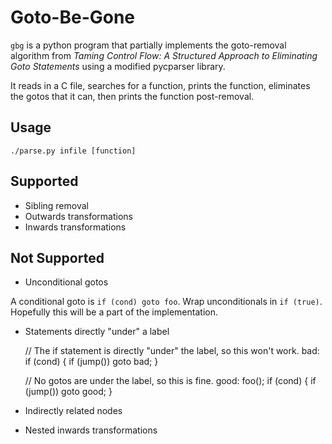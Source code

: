 # Goto-Be-Gone

`gbg` is a python program that partially implements the goto-removal algorithm
from _Taming Control Flow: A Structured Approach to Eliminating Goto
Statements_ using a modified pycparser library.

It reads in a C file, searches for a function, prints the function, eliminates
the gotos that it can, then prints the function post-removal.

## Usage

`./parse.py infile [function]`

## Supported

- Sibling removal
- Outwards transformations
- Inwards transformations

## Not Supported

- Unconditional gotos

A conditional goto is `if (cond) goto foo`. Wrap unconditionals in `if (true)`.
Hopefully this will be a part of the implementation.

- Statements directly "under" a label

    // The if statement is directly "under" the label, so this won't work.
    bad:
        if (cond) {
            if (jump()) goto bad;
        }

    // No gotos are under the label, so this is fine.
    good:
        foo();
        if (cond) {
            if (jump()) goto good;
        }

- Indirectly related nodes

- Nested inwards transformations
